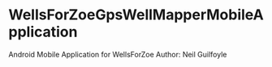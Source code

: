 # WellsForZoeGpsWellMapperMobileApplication
Android Mobile Application for WellsForZoe
Author: Neil Guilfoyle
